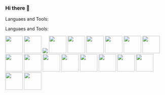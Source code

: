 ### Hi there 👋

Languaes and Tools:

Languaes and Tools:

<img src="https://cdn.jsdelivr.net/gh/devicons/devicon/icons/css3/css3-original.svg"  width="55px" />
<img src="https://cdn.jsdelivr.net/gh/devicons/devicon/icons/html5/html5-original.svg"  width="55px" /> 
<img src="https://cdn.jsdelivr.net/gh/devicons/devicon/icons/javascript/javascript-original.svg" />
<img src="https://cdn.jsdelivr.net/gh/devicons/devicon/icons/express/express-original.svg" width="55px"  width="55px" />      
<img src="https://cdn.jsdelivr.net/gh/devicons/devicon/icons/react/react-original-wordmark.svg" width="55px"  width="55px" />
<img src="https://cdn.jsdelivr.net/gh/devicons/devicon/icons/typescript/typescript-original.svg"  width="55px"  width="55px" /> 
<img src="https://cdn.jsdelivr.net/gh/devicons/devicon/icons/vuejs/vuejs-original.svg"  width="55px"/>
<img src="https://cdn.jsdelivr.net/gh/devicons/devicon/icons/handlebars/handlebars-original.svg" width="55px" />
<img src="https://cdn.jsdelivr.net/gh/devicons/devicon/icons/flutter/flutter-original.svg"  width="55px" />    
<img src="https://cdn.jsdelivr.net/gh/devicons/devicon/icons/docker/docker-original.svg"  width="55px" />
<img src="https://cdn.jsdelivr.net/gh/devicons/devicon/icons/nodejs/nodejs-original.svg"  width="55px" />  
<img src="https://cdn.jsdelivr.net/gh/devicons/devicon/icons/laravel/laravel-plain.svg"  width="55px" />
<img src="https://cdn.jsdelivr.net/gh/devicons/devicon/icons/mysql/mysql-original.svg"  width="55px" />
<img src="https://cdn.jsdelivr.net/gh/devicons/devicon/icons/mongodb/mongodb-original.svg"  width="55px" />
<img src="https://cdn.jsdelivr.net/gh/devicons/devicon/icons/npm/npm-original-wordmark.svg"  width="55px" />
<img src="https://cdn.jsdelivr.net/gh/devicons/devicon/icons/git/git-original.svg"  width="55px" />
<img src="https://cdn.jsdelivr.net/gh/devicons/devicon/icons/github/github-original.svg"  width="55px" />
<img src="https://cdn.jsdelivr.net/gh/devicons/devicon/icons/linux/linux-original.svg"  width="55px" />
<img src="https://cdn.jsdelivr.net/gh/devicons/devicon/icons/figma/figma-original.svg"  width="55px" />
        
                        
<!--

### Connect with me:


Here are some ideas to get you started:

- 🔭 I’m currently working on Solution QuickDo Canada
- 🌱 I’m currently learning DevOps
- 👯 I’m looking to collaborate on ...
- 🤔 I’m looking for help with ...
- 💬 Ask me about ...
- 📫 How to reach me: ...
- 😄 Pronouns: ...
- ⚡ Fun fact: ...
-->
